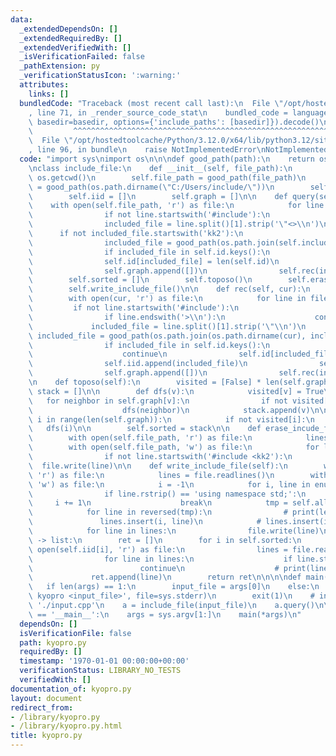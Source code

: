 ```yaml
---
data:
  _extendedDependsOn: []
  _extendedRequiredBy: []
  _extendedVerifiedWith: []
  _isVerificationFailed: false
  _pathExtension: py
  _verificationStatusIcon: ':warning:'
  attributes:
    links: []
  bundledCode: "Traceback (most recent call last):\n  File \"/opt/hostedtoolcache/Python/3.12.0/x64/lib/python3.12/site-packages/onlinejudge_verify/documentation/build.py\"\
    , line 71, in _render_source_code_stat\n    bundled_code = language.bundle(stat.path,\
    \ basedir=basedir, options={'include_paths': [basedir]}).decode()\n          \
    \         ^^^^^^^^^^^^^^^^^^^^^^^^^^^^^^^^^^^^^^^^^^^^^^^^^^^^^^^^^^^^^^^^^^^^^^^^^^^^^^^^^\n\
    \  File \"/opt/hostedtoolcache/Python/3.12.0/x64/lib/python3.12/site-packages/onlinejudge_verify/languages/python.py\"\
    , line 96, in bundle\n    raise NotImplementedError\nNotImplementedError\n"
  code: "import sys\nimport os\n\n\ndef good_path(path):\n    return os.path.normcase(os.path.realpath(path))\n\
    \nclass include_file:\n    def __init__(self, file_path):\n        self.top =\
    \ os.getcwd()\n        self.file_path = good_path(file_path)\n        self.include_path\
    \ = good_path(os.path.dirname(\"C:/Users/include/\"))\n        self.id = {}\n\
    \        self.iid = []\n        self.graph = []\n\n    def query(self):\n    \
    \    with open(self.file_path, 'r') as file:\n            for line in file:\n\
    \                if not line.startswith('#include'):\n                    continue\n\
    \                included_file = line.split()[1].strip('\"<>\\n')\n          \
    \      if not included_file.startswith('kk2'):\n                    continue\n\
    \                included_file = good_path(os.path.join(self.include_path, included_file))\n\
    \                if included_file in self.id.keys():\n                    continue\n\
    \                self.id[included_file] = len(self.id)\n                self.iid.append(included_file)\n\
    \                self.graph.append([])\n                self.rec(included_file)\n\
    \        self.sorted = []\n        self.toposo()\n        self.erase_incude_file()\n\
    \        self.write_include_file()\n\n    def rec(self, cur):\n        print(cur)\n\
    \        with open(cur, 'r') as file:\n            for line in file:\n       \
    \         if not line.startswith('#include'):\n                    continue\n\
    \                if line.endswith('>\\n'):\n                    continue\n   \
    \             included_file = line.split()[1].strip('\"\\n')\n               \
    \ included_file = good_path(os.path.join(os.path.dirname(cur), included_file))\n\
    \                if included_file in self.id.keys():\n                    self.graph[self.id[cur]].append(self.id[included_file])\n\
    \                    continue\n                self.id[included_file] = len(self.id)\n\
    \                self.iid.append(included_file)\n                self.graph[self.id[cur]].append(self.id[included_file])\n\
    \                self.graph.append([])\n                self.rec(included_file)\n\
    \n    def toposo(self):\n        visited = [False] * len(self.graph)\n       \
    \ stack = []\n\n        def dfs(v):\n            visited[v] = True\n         \
    \   for neighbor in self.graph[v]:\n                if not visited[neighbor]:\n\
    \                    dfs(neighbor)\n            stack.append(v)\n\n        for\
    \ i in range(len(self.graph)):\n            if not visited[i]:\n             \
    \   dfs(i)\n\n        self.sorted = stack\n\n    def erase_incude_file(self):\n\
    \        with open(self.file_path, 'r') as file:\n            lines = file.readlines()\n\
    \        with open(self.file_path, 'w') as file:\n            for line in lines:\n\
    \                if not line.startswith('#include <kk2'):\n                  \
    \  file.write(line)\n\n    def write_include_file(self):\n        with open(self.file_path,\
    \ 'r') as file:\n            lines = file.readlines()\n        with open(self.file_path,\
    \ 'w') as file:\n            i = -1\n            for i, line in enumerate(lines):\n\
    \                if line.rstrip() == 'using namespace std;':\n               \
    \     i += 1\n                    break\n            tmp = self.all_include_files()\n\
    \            for line in reversed(tmp):\n                # print(len(tmp))\n \
    \               lines.insert(i, line)\n            # lines.insert(i, self.all_include_files())\n\
    \            for line in lines:\n                file.write(line)\n\n    def all_include_files(self)\
    \ -> list:\n        ret = []\n        for i in self.sorted:\n            with\
    \ open(self.iid[i], 'r') as file:\n                lines = file.readlines()\n\
    \                for line in lines:\n                    if line.startswith('#include'):\n\
    \                        continue\n                    # print(line)\n       \
    \             ret.append(line)\n        return ret\n\n\n\ndef main(*args):\n \
    \   if len(args) == 1:\n        input_file = args[0]\n    else:\n        print('Usage:\
    \ kyopro <input_file>', file=sys.stderr)\n        exit(1)\n    # input_file =\
    \ './input.cpp'\n    a = include_file(input_file)\n    a.query()\n\nif __name__\
    \ == '__main__':\n    args = sys.argv[1:]\n    main(*args)\n"
  dependsOn: []
  isVerificationFile: false
  path: kyopro.py
  requiredBy: []
  timestamp: '1970-01-01 00:00:00+00:00'
  verificationStatus: LIBRARY_NO_TESTS
  verifiedWith: []
documentation_of: kyopro.py
layout: document
redirect_from:
- /library/kyopro.py
- /library/kyopro.py.html
title: kyopro.py
---
```


